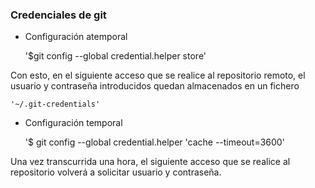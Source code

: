 <h3>Credenciales de git</h3>

- Configuración atemporal 

	'$git config --global credential.helper store'

Con esto, en el siguiente acceso que se realice al repositorio remoto,
el usuario y contraseña introducidos quedan almacenados en un fichero
	
	'~/.git-credentials'

- Configuración temporal

	'$ git config --global credential.helper 'cache --timeout=3600'

Una vez transcurrida una hora, el siguiente acceso que se realice al
repositorio volverá a solicitar usuario y contraseña.

